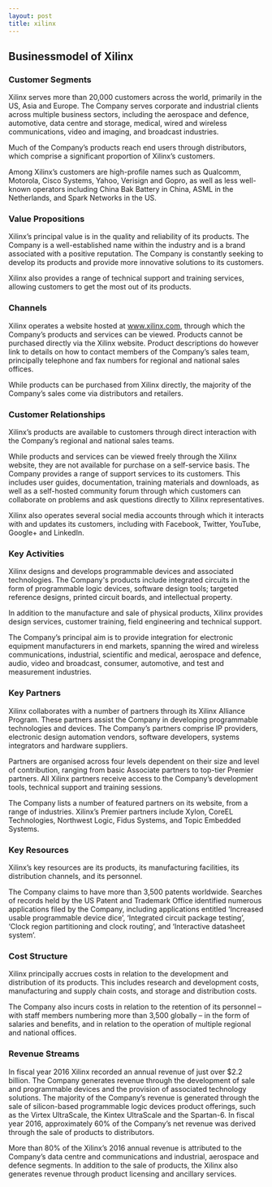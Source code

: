 ```yaml
---
layout: post
title: xilinx
---
```


Businessmodel of Xilinx
------------------------

### Customer Segments

Xilinx serves more than 20,000 customers across the world, primarily in the US, Asia and Europe. The Company serves corporate and industrial clients across multiple business sectors, including the aerospace and defence, automotive, data centre and storage, medical, wired and wireless communications, video and imaging, and broadcast industries.

Much of the Company’s products reach end users through distributors, which comprise a significant proportion of Xilinx’s customers.

Among Xilinx’s customers are high-profile names such as Qualcomm, Motorola, Cisco Systems, Yahoo, Verisign and Gopro, as well as less well-known operators including China Bak Battery in China, ASML in the Netherlands, and Spark Networks in the US.

### Value Propositions

Xilinx’s principal value is in the quality and reliability of its products. The Company is a well-established name within the industry and is a brand associated with a positive reputation. The Company is constantly seeking to develop its products and provide more innovative solutions to its customers.

Xilinx also provides a range of technical support and training services, allowing customers to get the most out of its products.

### Channels

Xilinx operates a website hosted at www.xilinx.com, through which the Company’s products and services can be viewed. Products cannot be purchased directly via the Xilinx website. Product descriptions do however link to details on how to contact members of the Company’s sales team, principally telephone and fax numbers for regional and national sales offices.

While products can be purchased from Xilinx directly, the majority of the Company’s sales come via distributors and retailers.

### Customer Relationships

Xilinx’s products are available to customers through direct interaction with the Company’s regional and national sales teams.

While products and services can be viewed freely through the Xilinx website, they are not available for purchase on a self-service basis. The Company provides a range of support services to its customers. This includes user guides, documentation, training materials and downloads, as well as a self-hosted community forum through which customers can collaborate on problems and ask questions directly to Xilinx representatives.

Xilinx also operates several social media accounts through which it interacts with and updates its customers, including with Facebook, Twitter, YouTube, Google+ and LinkedIn.

### Key Activities

Xilinx designs and develops programmable devices and associated technologies. The Company's products include integrated circuits in the form of programmable logic devices, software design tools; targeted reference designs, printed circuit boards, and intellectual property.

In addition to the manufacture and sale of physical products, Xilinx provides design services, customer training, field engineering and technical support.

The Company’s principal aim is to provide integration for electronic equipment manufacturers in end markets, spanning the wired and wireless communications, industrial, scientific and medical, aerospace and defence, audio, video and broadcast, consumer, automotive, and test and measurement industries.

### Key Partners

Xilinx collaborates with a number of partners through its Xilinx Alliance Program. These partners assist the Company in developing programmable technologies and devices. The Company’s partners comprise IP providers, electronic design automation vendors, software developers, systems integrators and hardware suppliers.

Partners are organised across four levels dependent on their size and level of contribution, ranging from basic Associate partners to top-tier Premier partners. All Xilinx partners receive access to the Company’s development tools, technical support and training sessions.

The Company lists a number of featured partners on its website, from a range of industries. Xilinx’s Premier partners include Xylon, CoreEL Technologies, Northwest Logic, Fidus Systems, and Topic Embedded Systems.

### Key Resources

Xilinx’s key resources are its products, its manufacturing facilities, its distribution channels, and its personnel.

The Company claims to have more than 3,500 patents worldwide. Searches of records held by the US Patent and Trademark Office identified numerous applications filed by the Company, including applications entitled ‘Increased usable programmable device dice’, ‘Integrated circuit package testing’, ‘Clock region partitioning and clock routing’, and ‘Interactive datasheet system’.

### Cost Structure

Xilinx principally accrues costs in relation to the development and distribution of its products. This includes research and development costs, manufacturing and supply chain costs, and storage and distribution costs.

The Company also incurs costs in relation to the retention of its personnel – with staff members numbering more than 3,500 globally – in the form of salaries and benefits, and in relation to the operation of multiple regional and national offices.

### Revenue Streams

In fiscal year 2016 Xilinx recorded an annual revenue of just over $2.2 billion. The Company generates revenue through the development of sale and programmable devices and the provision of associated technology solutions. The majority of the Company’s revenue is generated through the sale of silicon-based programmable logic devices product offerings, such as the Virtex UltraScale, the Kintex UltraScale and the Spartan-6. In fiscal year 2016, approximately 60% of the Company’s net revenue was derived through the sale of products to distributors.

More than 80% of the Xilinx’s 2016 annual revenue is attributed to the Company’s data centre and communications and industrial, aerospace and defence segments. In addition to the sale of products, the Xilinx also generates revenue through product licensing and ancillary services.
